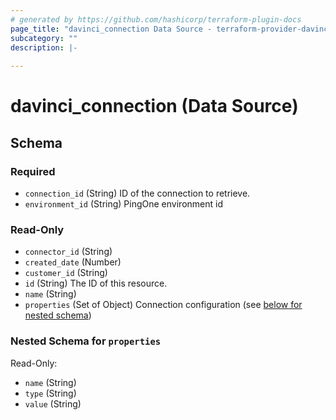 ```yaml
---
# generated by https://github.com/hashicorp/terraform-plugin-docs
page_title: "davinci_connection Data Source - terraform-provider-davinci"
subcategory: ""
description: |-
  
---
```


# davinci_connection (Data Source)





<!-- schema generated by tfplugindocs -->
## Schema

### Required

- `connection_id` (String) ID of the connection to retrieve.
- `environment_id` (String) PingOne environment id

### Read-Only

- `connector_id` (String)
- `created_date` (Number)
- `customer_id` (String)
- `id` (String) The ID of this resource.
- `name` (String)
- `properties` (Set of Object) Connection configuration (see [below for nested schema](#nestedatt--properties))

<a id="nestedatt--properties"></a>
### Nested Schema for `properties`

Read-Only:

- `name` (String)
- `type` (String)
- `value` (String)


